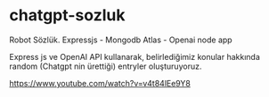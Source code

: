 # chatgpt-sozluk
Robot Sözlük. Expressjs - Mongodb Atlas - Openai node app

Express js ve OpenAI API kullanarak, belirlediğimiz konular hakkında random (Chatgpt nin ürettiği) entryler oluşturuyoruz.

https://www.youtube.com/watch?v=v4t84lEe9Y8
